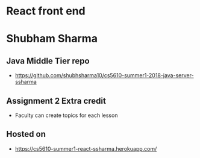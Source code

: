 # React front end
# Shubham Sharma

## Java Middle Tier repo
 - https://github.com/shubhsharma10/cs5610-summer1-2018-java-server-ssharma

## Assignment 2 Extra credit
 - Faculty can create topics for each lesson

## Hosted on
 - https://cs5610-summer1-react-ssharma.herokuapp.com/
